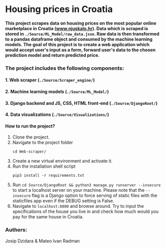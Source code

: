 # Housing prices in Croatia

**This project scrapes data on housing prices on the most popular online marketplace in Croatia (www.njuskalo.hr). 
Data which is scraped is stored in `./Source/ML_Model/raw_data.json`. Raw data is then transformed to a pandas dataframe 
object and consumed by the machine learning models. The goal of this project is to create a web application which would 
accept user's input as a form, forward user's data to the chosen prediction model and return predicted price.**

### The project includes the following components:

#### 1. Web scraper (`./Source/Scraper_engine/`) 
#### 2. Machine learning models (`./Source/ML_Model/`)
#### 3. Django backend and JS, CSS, HTML front-end (`./Source/DjangoRoot/`)
#### 4. Data visualizations (`./Source/Visualizations/`)

#### How to run the project?
1. Clone the project.
2. Navigate to the project folder
   ```shell
   cd Web-scraper/
   
3. Create a new virtual environment and activate it.
4. Run the installation shell script
   ```shell
   pip3 install -r requirements.txt
   
5. Run ```cd Source/DjangoRoot && python3 manage.py runserver --insecure``` to start a localhost server on your machine. Please note that the `--insecure` flag is a Django option to force serving of static files with the staticfiles app even if the DEBUG setting is False. 
7. Navigate to `localhost:8000` and browse around. Try to input the specifications of the house you live in and check
how much would you pay for the same house in Croatia.
   
### Authors: 
Josip Dzidara & Mateo Ivan Radman
